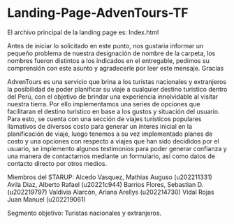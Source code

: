 # Landing-Page-AdvenTours-TF 

El archivo principal de la landing page es: Index.html

Antes de iniciar lo solicitado en este punto, nos gustaria informar un pequeño problema de nuestra designación de nombre de la carpeta, los nombres fueron distintos a los indicados en el entregable, pedimos su comprensión con este asunto y agradecerle por leer este mensaje. Gracias

AdvenTours es una servicio que brina a los turistas nacionales y extranjeros la posibilidad de poder planificar su viaje a cualquier destino turistico dentro del Perú, con el objetivo de brindar una experiencia innolvidable al visitar nuestra tierra. Por ello implementamos una series de opciones que facilitaran el destino turistico en base a los gustos y situación del usuario. Para esto, se cuenta con una sección de viajes turisticos populares llamativos de diversos costo para generar un interes inicial en la planificación de viaje, luego tenemos a su vez implementado planes de costo y una opciones con respecto a viajes que han sido decididos por el usuario, se implemento algunos testimonios para poder generar confianza y una manera de contactarnos mediante un formulario, asi como datos de contacto directo por otros medios.

Miembros del STARUP: Alcedo Vasquez, Mathias Auguso (u202211331) Avila Diaz, Alberto Rafael (u20221c944) Barrios Flores, Sebastian D. (u202219797) Valdivia Alarcón, Ariana Arellys (u202214730) Vidal Rojas Juan Manuel (u202219061)

Segmento objetivo: Turistas nacionales y extranjeros.
